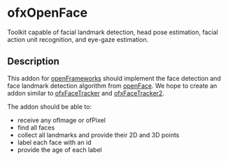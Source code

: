 # ofxOpenFace
Toolkit capable of facial landmark detection, head pose estimation, facial action unit recognition, and eye-gaze estimation.

## Description
This addon for [openFrameworks](http://openframeworks.cc) should implement the face detection and face landmark detection algorithm from [openFace](https://github.com/TadasBaltrusaitis/OpenFace). 
We hope to create an addon similar to [ofxFaceTracker](https://github.com/kylemcdonald/ofxFaceTracker) and [ofxFaceTracker2](https://github.com/HalfdanJ/ofxFaceTracker2).


The addon should be able to:
- receive any ofImage or ofPixel 
- find all faces
- collect all landmarks and provide their 2D and 3D points
- label each face with an id
- provide the age of each label
